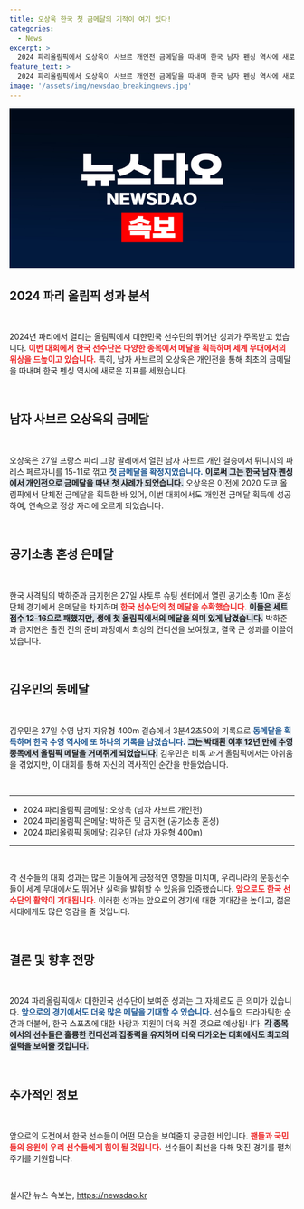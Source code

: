 ```yaml
---
title: 오상욱 한국 첫 금메달의 기적이 여기 있다!
categories:
  - News
excerpt: >
  2024 파리올림픽에서 오상욱이 사브르 개인전 금메달을 따내며 한국 남자 펜싱 역사에 새로운 이정표를 세웠다! 또한 김우민이 수영 400m 동메달로 12년 만의 메달 획득 소식을 전하며, 박하준-금지현 조가 사격에서 은메달을 획득하는 등, 한국 선수단의 역대급 활약이 이어지고 있다!
feature_text: >
  2024 파리올림픽에서 오상욱이 사브르 개인전 금메달을 따내며 한국 남자 펜싱 역사에 새로운 이정표를 세웠다! 또한 김우민이 수영 400m 동메달로 12년 만의 메달 획득 소식을 전하며, 박하준-금지현 조가 사격에서 은메달을 획득하는 등, 한국 선수단의 역대급 활약이 이어지고 있다!
image: '/assets/img/newsdao_breakingnews.jpg'
---
```


<p><img src="/assets/img/newsdao_breakingnews.jpg" alt="koreaapp 속보" /></p>

<h2 data-ke-size="size26">2024 파리 올림픽 성과 분석</h2>

<p data-ke-size="size16">&nbsp;</p>

<p>2024년 파리에서 열리는 올림픽에서 대한민국 선수단의 뛰어난 성과가 주목받고 있습니다. <b><span style="color: #ee2323;">이번 대회에서 한국 선수단은 다양한 종목에서 메달을 획득하며 세계 무대에서의 위상을 드높이고 있습니다.</span></b> 특히, 남자 사브르의 오상욱은 개인전을 통해 최초의 금메달을 따내며 한국 펜싱 역사에 새로운 지표를 세웠습니다. </p>

<p data-ke-size="size16">&nbsp;</p>

<h2 data-ke-size="size26">남자 사브르 오상욱의 금메달</h2>

<p data-ke-size="size16">&nbsp;</p>

<p>오상욱은 27일 프랑스 파리 그랑 팔레에서 열린 남자 사브르 개인 결승에서 튀니지의 파레스 페르자니를 15-11로 꺾고 <b><span style="color: #1a5490;">첫 금메달을 확정지었습니다.</span></b> <b><span style="background-color: #21538527;">이로써 그는 한국 남자 펜싱에서 개인전으로 금메달을 따낸 첫 사례가 되었습니다.</span></b> 오상욱은 이전에 2020 도쿄 올림픽에서 단체전 금메달을 획득한 바 있어, 이번 대회에서도 개인전 금메달 획득에 성공하여, 연속으로 정상 자리에 오르게 되었습니다. </p>

<p data-ke-size="size16">&nbsp;</p>

<h2 data-ke-size="size26">공기소총 혼성 은메달</h2>

<p data-ke-size="size16">&nbsp;</p>

<p>한국 사격팀의 박하준과 금지현은 27일 샤토루 슈팅 센터에서 열린 공기소총 10m 혼성 단체 경기에서 은메달을 차지하며 <b><span style="color: #ee2323;">한국 선수단의 첫 메달을 수확했습니다.</span></b> <b><span style="background-color: #21538527;">이들은 세트 점수 12-16으로 패했지만, 생애 첫 올림픽에서의 메달을 의미 있게 남겼습니다.</span></b> 박하준과 금지현은 출전 전의 준비 과정에서 최상의 컨디션을 보여줬고, 결국 큰 성과를 이끌어냈습니다. </p>

<p data-ke-size="size16">&nbsp;</p>

<h2 data-ke-size="size26">김우민의 동메달</h2>

<p data-ke-size="size16">&nbsp;</p>

<p>김우민은 27일 수영 남자 자유형 400m 결승에서 3분42초50의 기록으로 <b><span style="color: #1a5490;">동메달을 획득하며 한국 수영 역사에 또 하나의 기록을 남겼습니다.</span></b> <b><span style="background-color: #21538527;">그는 박태환 이후 12년 만에 수영 종목에서 올림픽 메달을 거머쥐게 되었습니다.</span></b> 김우민은 비록 과거 올림픽에서는 아쉬움을 겪었지만, 이 대회를 통해 자신의 역사적인 순간을 만들었습니다. </p>

<p data-ke-size="size16">&nbsp;</p>

<hr>

<ul>
    <li>2024 파리올림픽 금메달: 오상욱 (남자 사브르 개인전)</li>
    <li>2024 파리올림픽 은메달: 박하준 및 금지현 (공기소총 혼성)</li>
    <li>2024 파리올림픽 동메달: 김우민 (남자 자유형 400m)</li>
</ul>

<hr>

<p data-ke-size="size16">&nbsp;</p>

<p>각 선수들의 대회 성과는 많은 이들에게 긍정적인 영향을 미치며, 우리나라의 운동선수들이 세계 무대에서도 뛰어난 실력을 발휘할 수 있음을 입증했습니다. <b><span style="color: #ee2323;">앞으로도 한국 선수단의 활약이 기대됩니다.</span></b> 이러한 성과는 앞으로의 경기에 대한 기대감을 높이고, 젊은 세대에게도 많은 영감을 줄 것입니다. </p>

<p data-ke-size="size16">&nbsp;</p>

<h2 data-ke-size="size26">결론 및 향후 전망</h2>

<p data-ke-size="size16">&nbsp;</p>

<p>2024 파리올림픽에서 대한민국 선수단이 보여준 성과는 그 자체로도 큰 의미가 있습니다. <b><span style="color: #1a5490;">앞으로의 경기에서도 더욱 많은 메달을 기대할 수 있습니다.</span></b> 선수들의 드라마틱한 순간과 더불어, 한국 스포츠에 대한 사랑과 지원이 더욱 커질 것으로 예상됩니다. <b><span style="background-color: #21538527;">각 종목에서의 선수들은 훌륭한 컨디션과 집중력을 유지하며 더욱 다가오는 대회에서도 최고의 실력을 보여줄 것입니다.</span></b> </p>

<p data-ke-size="size16">&nbsp;</p>

<h2 data-ke-size="size26">추가적인 정보</h2>

<p data-ke-size="size16">&nbsp;</p>

<p>앞으로의 도전에서 한국 선수들이 어떤 모습을 보여줄지 궁금한 바입니다. <b><span style="color: #ee2323;">팬들과 국민들의 응원이 우리 선수들에게 힘이 될 것입니다.</span></b> 선수들이 최선을 다해 멋진 경기를 펼쳐주기를 기원합니다. </p>

<p data-ke-size="size16">&nbsp;</p>
실시간 뉴스 속보는, <a href="https://newsdao.kr" rel="dofollow">https://newsdao.kr</a>


